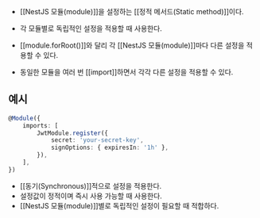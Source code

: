 - [[NestJS 모듈(module)]]을 설정하는 [[정적 메서드(Static method)]]이다.
- 각 모듈별로 독립적인 설정을 적용할 때 사용한다.

- [[module.forRoot()]]와 달리 각 [[NestJS 모듈(module)]]마다 다른 설정을 적용할 수 있다.
- 동일한 모듈을 여러 번 [[import]]하면서 각각 다른 설정을 적용할 수 있다.


## 예시

```ts
@Module({
    imports: [
        JwtModule.register({
            secret: 'your-secret-key',
            signOptions: { expiresIn: '1h' },
        }),
    ],
})
```

- [[동기(Synchronous)]]적으로 설정을 적용한다.
- 설정값이 정적이며 즉시 사용 가능할 때 사용한다.
- [[NestJS 모듈(module)]]별로 독립적인 설정이 필요할 때 적합하다.